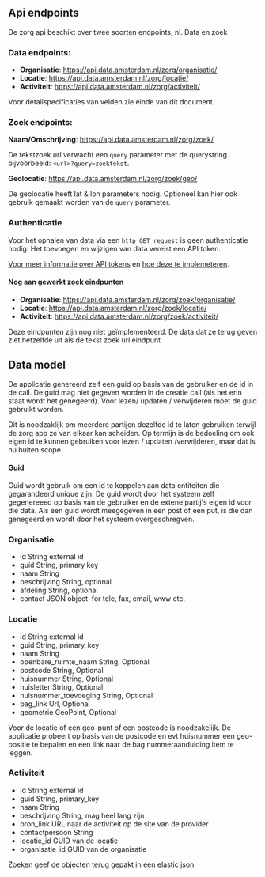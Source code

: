 ## Api endpoints

De zorg api beschikt over twee soorten endpoints, nl. Data en zoek

### Data endpoints:

- **Organisatie**: https://api.data.amsterdam.nl/zorg/organisatie/
- **Locatie**: https://api.data.amsterdam.nl/zorg/locatie/
- **Activiteit**: https://api.data.amsterdam.nl/zorg/activiteit/

Voor detailspecificaties van velden zie einde van dit document.

### Zoek endpoints:

**Naam/Omschrijving**: https://api.data.amsterdam.nl/zorg/zoek/

De tekstzoek url verwacht een `query` parameter met de querystring.
bijvoorbeeld: `<url>?query=zoektekst`.

**Geolocatie**: https://api.data.amsterdam.nl/zorg/zoek/geo/

De geolocatie heeft lat & lon parameters nodig. Optioneel kan hier ook gebruik gemaakt worden van de `query` parameter.


### Authenticatie

Voor het ophalen van data via een `http GET request` is geen authenticatie nodig. 
Het toevoegen en wijzigen van data vereist een API token.

[Voor meer informatie over API tokens](https://scotch.io/tutorials/the-ins-and-outs-of-token-based-authentication) en 
[hoe deze te implemeteren](http://www.django-rest-framework.org/api-guide/authentication/#tokenauthentication).


#### Nog aan gewerkt zoek eindpunten

- **Organisatie**: https://api.data.amsterdam.nl/zorg/zoek/organisatie/
- **Locatie**: https://api.data.amsterdam.nl/zorg/zoek/locatie/
- **Activiteit**: https://api.data.amsterdam.nl/zorg/zoek/activiteit/

Deze eindpunten zijn nog niet geïmplementeerd. De data dat ze terug geven ziet hetzelfde uit als de tekst zoek url eindpunt

## Data model

De applicatie genereerd zelf een guid op basis van de gebruiker en de id in de call. De guid mag niet gegeven worden in de creatie call (als het erin staat wordt het genegeerd). Voor lezen/ updaten / verwijderen moet de guid gebruikt worden.

Dit is noodzaklijk om meerdere partijen dezelfde id te laten gebruiken terwijl de zorg app ze van elkaar kan scheiden. Op termijn is de bedoeling om ook eigen id te kunnen gebruiken voor lezen / updaten /verwijderen, maar dat is nu buiten scope.

#### Guid
Guid wordt gebruik om een id te koppelen aan data entiteiten die gegarandeerd unique zijn. De guid wordt door het systeem zelf gegenereeed op basis van de gebruiker en de extene partij's eigen id voor die data. Als een guid wordt meegegeven in een post of een put, is die dan genegeerd en wordt door het systeem overgeschregven.

### Organisatie

- id String external id
- guid String, primary key
- naam String
- beschrijving String, optional
- afdeling String, optional
- contact JSON object  for tele, fax, email, www etc.

### Locatie

- id String external id
- guid String, primary_key
- naam String
- openbare_ruimte_naam String, Optional
- postcode String, Optional
- huisnummer String, Optional
- huisletter String, Optional
- huisnummer_toevoeging String, Optional
- bag_link Url, Optional
- geometrie GeoPoint, Optional

Voor de locatie of een geo-punt of een postcode is noodzakelijk. De applicatie probeert op basis van de postcode en evt huisnummer een geo-positie te bepalen en een link naar de bag nummeraanduiding item te leggen.

### Activiteit

- id String external id
- guid String, primary_key
- naam String
- beschrijving String, mag heel lang zijn
- bron_link URL naar de activiteit op de site van de provider
- contactpersoon String
- locatie_id GUID van de locatie
- organisatie_id GUID van de organisatie

Zoeken geef de objecten terug gepakt in een elastic json
